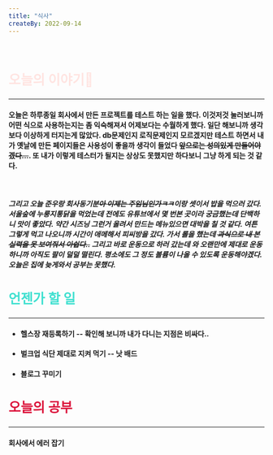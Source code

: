 ```yaml
---
title: "식사"
createBy: 2022-09-14
---
```



<br>

<h2 style="font-size:26px; color:#ffe4e1 ">오늘의 이야기🧧</h2>

--- 
#### 오늘은 하루종일 회사에서 만든 프로젝트를 테스트 하는 일을 했다. 이것저것 눌러보니까 어떤 식으로 사용하는지는 좀 익숙해져서 어제보다는 수월하게 했다. 일단 해보니까 생각보다 이상하게 터지는게 많았다. db문제인지 로직문제인지 모르겠지만 테스트 하면서 내가 옛날에 만든 페이지들은 사용성이 좋을까 생각이 들었다 ~~앞으로는 성의있게 만들어야 겠다...~~. 또 내가 이렇게 테스터가 될지는 상상도 못했지만 하다보니 그냥 하게 되는 것 같다. 

<br>

##### 그리고 오늘 준우랑 회사동기분~~아 이제는 주임님인가ㅋㅋ~~이랑 셋이서 밥을 먹으러 갔다. 서울숲에 누룽지통닭을 먹었는데 전에도 유튜브에서 몇 번본 곳이라 궁금했는데 단백하니 맛이 좋았다. 약간 시즈닝 그런거 올려서 만드는 메뉴있으면 대박을 칠 것 같다. 여튼 그렇게 먹고 나오니까 시간이 애메해서 피씨방을 갔다. 가서 롤을 했는데 ~~과식으로 내 본 실력을 못 보여줘서 아쉽다..~~ 그리고 바로 운동으로 하러 갔는데 와 오랜만에 제대로 운동하니까 아직도 팔이 덜덜 떨린다. 평소에도 그 정도 볼륨이 나올 수 있도록 운동해야겠다. 오늘은 집에 늦게와서 공부는 못했다.
<!-- 처음 서울로 전학 왔을 때 나는 적응을 도시라는 괴리감 때문인지 아님 내가 전학 첫 날부터 맨 뒤에서 폰 하고 자고 그래서 인지 모르겠지만 적응을 잘 못했다. 대충 그렇게 시간이 계속 흘렀고 밥 먹을 친구도 없어서 밥도 안먹고 쉬는 시간에는 업드려 있고 수업시간에도 업드려 있었다. 가족들도 많이 걱정했다. 옛날에는 맨날 친구들이랑 놀러다니고 집에오면 싱글벙글 웃던 얘가 집에 와서는 맨날 울상이고 그때 아빠가 내가 집에만 박혀 있으니까 휴가쓰고 맨날 나 데리고 서울 구경 시켜준다고 돌아다니고 놀러다니고 그때마다 아빠가 아들이랑 놀러다녀서 좋다고 했다. 지금 생각하면 너무 감사하고 존경스럽다. 아빠 말대로 시간이 지나니까 반 친구들이랑 조금씩 친해졌다.  -->



<h2 style="font-size:26px; color:#40e0d0">언젠가 할 일</h2>

---
- #### 헬스장 재등록하기 -- 확인해 보니까 내가 다니는 지점은 비싸다..
- #### 벌크업 식단 제대로 지켜 먹기 -- 낫 배드
- #### 블로그 꾸미기

<h2 style="font-size:26px; color:#dc143c ">오늘의 공부</h2>


---

#### 회사에서 에러 잡기
#### 

